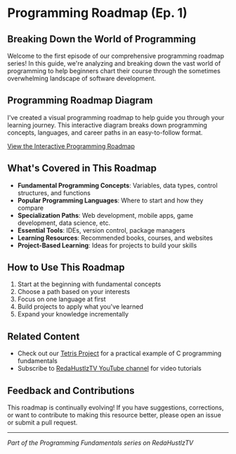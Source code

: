 # Programming Roadmap (Ep. 1)

## Breaking Down the World of Programming

Welcome to the first episode of our comprehensive programming roadmap series! In this guide, we're analyzing and breaking down the vast world of programming to help beginners chart their course through the sometimes overwhelming landscape of software development.

## Programming Roadmap Diagram

I've created a visual programming roadmap to help guide you through your learning journey. This interactive diagram breaks down programming concepts, languages, and career paths in an easy-to-follow format.

[View the Interactive Programming Roadmap](https://lucid.app/lucidspark/acd1643f-85d4-4539-b08f-c67093a348c4/edit?viewport_loc=-5274%2C-2384%2C15690%2C8271%2C0_0&invitationId=inv_311ea817-4066-471a-a816-209cba6e928c)

## What's Covered in This Roadmap

- **Fundamental Programming Concepts**: Variables, data types, control structures, and functions
- **Popular Programming Languages**: Where to start and how they compare
- **Specialization Paths**: Web development, mobile apps, game development, data science, etc.
- **Essential Tools**: IDEs, version control, package managers
- **Learning Resources**: Recommended books, courses, and websites
- **Project-Based Learning**: Ideas for projects to build your skills

## How to Use This Roadmap

1. Start at the beginning with fundamental concepts
2. Choose a path based on your interests
3. Focus on one language at first
4. Build projects to apply what you've learned
5. Expand your knowledge incrementally

## Related Content

- Check out our [Tetris Project](/tetris) for a practical example of C programming fundamentals
- Subscribe to [RedaHustlzTV YouTube channel](https://www.youtube.com/c/RedaHustlzTV) for video tutorials

## Feedback and Contributions

This roadmap is continually evolving! If you have suggestions, corrections, or want to contribute to making this resource better, please open an issue or submit a pull request.

---

*Part of the Programming Fundamentals series on RedaHustlzTV*
